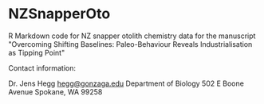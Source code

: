# NZSnapperOto
R Markdown code for NZ snapper otolith chemistry data for the manuscript "Overcoming Shifting Baselines: Paleo-Behaviour Reveals Industrialisation as Tipping Point"

Contact information:

Dr. Jens Hegg
hegg@gonzaga.edu
Department of Biology
502 E Boone Avenue
Spokane, WA 99258


